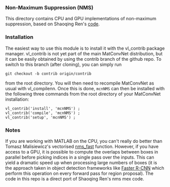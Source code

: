 ### Non-Maximum Suppression (NMS)

This directory contains CPU and GPU implementations of non-maximum suppression, 
based on Shaoqing Ren's [code](https://github.com/ShaoqingRen/faster_rcnn/tree/master/functions/nms).

### Installation

The easiest way to use this module is to install it with the vl_contrib 
package manager. vl_contrib is not yet part of the main MatConvNet distribution, 
but it can be easily obtained by using the contrib branch of the github repo. 
To switch to this branch (after cloning), you can simply run

`git checkout -b contrib origin/contrib`

from the root directory. You will then need to recompile MatConvNet as usual 
with vl_compilenn. Once this is done, `mcnNMS` can then be installed 
with the following three commands from the root directory of your MatConvNet 
installation:

```
vl_contrib('install', 'mcnNMS') ;
vl_contrib('compile', 'mcnNMS') ;
vl_contrib('setup', 'mcnNMS') ;
```

### Notes

If you are working with MATLAB on the CPU, you can't really do better than 
Tomasz Malisiewicz's vectorised 
[nms_fast](http://www.computervisionblog.com/2011/08/blazing-fast-nmsm-from-exemplar-svm.html) 
function.  However, if you have access to a GPU, it is possible to compute the 
overlaps between boxes in parallel before picking indices in a single pass 
over the inputs. This can yield a dramatic speed up when processing large 
numbers of boxes (it is the approach taken in object detection frameworks 
like [Faster R-CNN](https://arxiv.org/abs/1506.01497) which perform this 
operation on every forward pass for region proposal).  The code in this repo 
is a direct port of Shaoqing Ren's nms mex code.
